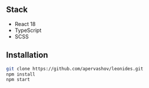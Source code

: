 ## Stack

- React 18
- TypeScript
- SCSS

## Installation

```bash
git clone https://github.com/apervashov/leonides.git
npm install
npm start
```
